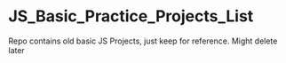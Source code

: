 # JS_Basic_Practice_Projects_List
Repo contains old basic JS Projects, just keep for reference. Might delete later
